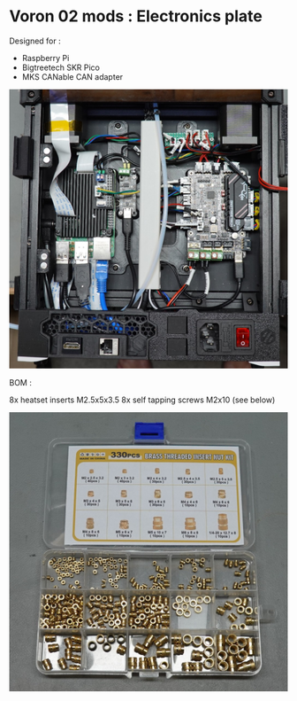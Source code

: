 # Voron 02 mods : Electronics plate

Designed for :

- Raspberry Pi
- Bigtreetech SKR Pico
- MKS CANable CAN adapter

![](https://github.com/yet-another-average-joe/Voron-0.2-mods/blob/main/Electronics_Plate/images/Electronics.JPG)

BOM :

8x heatset inserts M2.5x5x3.5
8x self tapping screws M2x10 (see below)

![](https://github.com/yet-another-average-joe/Voron-0.2-mods/blob/main/Electronics_Plate/images/Inserts.JPG)
